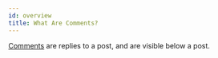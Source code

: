```yaml
---
id: overview
title: What Are Comments?
---
```


[Comments](https://docs.subsocial.network/js-docs/js-sdk/interfaces/interfaces.comment.html) are replies to a post, and are visible below a post.
